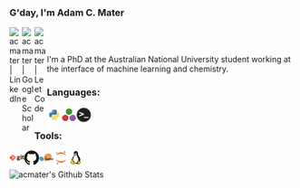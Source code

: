 ### G'day, I'm Adam C. Mater 
[<img align="left" alt="acmater | LinkedIn" width="22px" src="https://cdn.jsdelivr.net/npm/simple-icons@v3/icons/linkedin.svg" />][linkedin]
[<img align='left' alt='acmater | Google Scholar' width='22px' src="https://cdn.jsdelivr.net/npm/simple-icons@3.13.0/icons/googlescholar.svg" />][googlescholar]
[<img align='left' alt='acmater | LeetCode' width='22px' src="https://cdn.jsdelivr.net/npm/simple-icons@3.13.0/icons/leetcode.svg" />][leetcode]

<br />
<br />

I'm a PhD at the Australian National University student working at the interface of machine learning and chemistry.

### Languages:

[<img align="left" alt="Python" width="26px" src="https://raw.githubusercontent.com/github/explore/80688e429a7d4ef2fca1e82350fe8e3517d3494d/topics/python/python.png" />][linkedin]
[<img align="left" alt="Julia" width=26px src="https://raw.githubusercontent.com/JuliaLang/julia-logo-graphics/master/images/julia-dots.svg" />][linkedin]
[<img align="left" alt="Bash" width="26px" src="https://raw.githubusercontent.com/github/explore/80688e429a7d4ef2fca1e82350fe8e3517d3494d/topics/terminal/terminal.png" />][linkedin]

<br />

### Tools:
[<img align="left" alt="Git" width="26px" src="https://raw.githubusercontent.com/github/explore/80688e429a7d4ef2fca1e82350fe8e3517d3494d/topics/git/git.png" />][linkedin]
[<img align="left" alt="GitHub" width="26px" src="https://raw.githubusercontent.com/github/explore/78df643247d429f6cc873026c0622819ad797942/topics/github/github.png" />][linkedin]
[<img align="left" alt="GitHub" width="26px" src="https://raw.githubusercontent.com/github/explore/80688e429a7d4ef2fca1e82350fe8e3517d3494d/topics/scikit-learn/scikit-learn.png" />][linkedin]
[<img align="left" alt="Jupyter" width="26px" src="https://raw.githubusercontent.com/github/explore/80688e429a7d4ef2fca1e82350fe8e3517d3494d/topics/jupyter-notebook/jupyter-notebook.png" />][linkedin]
<img align="left" alt="Linux" width="26px" src="https://raw.githubusercontent.com/github/explore/80688e429a7d4ef2fca1e82350fe8e3517d3494d/topics/linux/linux.png" />

<br />


<br />

<img align="left" alt="acmater's Github Stats" src="https://github-readme-stats.vercel.app/api?username=acmater&show_icons=true&hide_border=true&theme=dracula" />

[linkedin]: https://www.linkedin.com/in/acmater/
[googlescholar]: https://scholar.google.com.au/citations?user=lZORsIoAAAAJ&hl=en&oi=ao
[leetcode]: https://leetcode.com/acmater/
